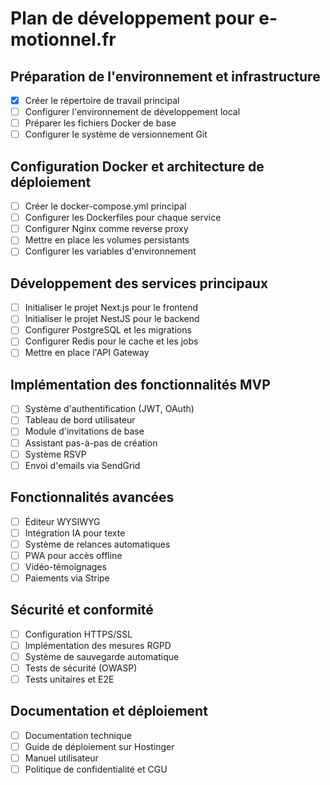 # Plan de développement pour e-motionnel.fr

## Préparation de l'environnement et infrastructure
- [x] Créer le répertoire de travail principal
- [ ] Configurer l'environnement de développement local
- [ ] Préparer les fichiers Docker de base
- [ ] Configurer le système de versionnement Git

## Configuration Docker et architecture de déploiement
- [ ] Créer le docker-compose.yml principal
- [ ] Configurer les Dockerfiles pour chaque service
- [ ] Configurer Nginx comme reverse proxy
- [ ] Mettre en place les volumes persistants
- [ ] Configurer les variables d'environnement

## Développement des services principaux
- [ ] Initialiser le projet Next.js pour le frontend
- [ ] Initialiser le projet NestJS pour le backend
- [ ] Configurer PostgreSQL et les migrations
- [ ] Configurer Redis pour le cache et les jobs
- [ ] Mettre en place l'API Gateway

## Implémentation des fonctionnalités MVP
- [ ] Système d'authentification (JWT, OAuth)
- [ ] Tableau de bord utilisateur
- [ ] Module d'invitations de base
- [ ] Assistant pas-à-pas de création
- [ ] Système RSVP
- [ ] Envoi d'emails via SendGrid

## Fonctionnalités avancées
- [ ] Éditeur WYSIWYG
- [ ] Intégration IA pour texte
- [ ] Système de relances automatiques
- [ ] PWA pour accès offline
- [ ] Vidéo-témoignages
- [ ] Paiements via Stripe

## Sécurité et conformité
- [ ] Configuration HTTPS/SSL
- [ ] Implémentation des mesures RGPD
- [ ] Système de sauvegarde automatique
- [ ] Tests de sécurité (OWASP)
- [ ] Tests unitaires et E2E

## Documentation et déploiement
- [ ] Documentation technique
- [ ] Guide de déploiement sur Hostinger
- [ ] Manuel utilisateur
- [ ] Politique de confidentialité et CGU
